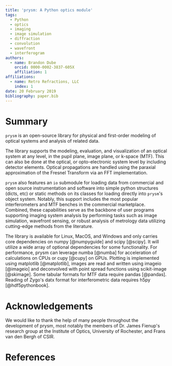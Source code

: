 ```yaml
---
title: 'prysm: A Python optics module'
tags:
  - Python
  - optics
  - imaging
  - image simulation
  - diffraction
  - convolution
  - wavefront
  - interferogram
authors:
  - name: Brandon Dube
    orcid: 0000-0002-3837-605X
    affiliation: 1
affiliations:
  - name: Retro Refractions, LLC
    index: 1
date: 20 February 2019
bibliography: paper.bib
---
```


# Summary

``prysm`` is an open-source library for physical and first-order modeling of optical systems and analysis of related data.

The library supports the modeling, evaluation, and visualization of an optical system at any level, in the pupil plane, image plane, or k-space (MTF).  This can also be done at the optical, or opto-electronic system level by including detector elements.  Optical propagations are handled using the paraxial approximation of the Fresnel Transform via an FFT implementation.

`prysm` also features an `io` submodule for loading data from commercial and open source instrumentation and software into simple python structures (dicts, etc) or static methods on its classes for loading directly into `prysm`'s object system.  Notably, this support includes the most popular interferometers and MTF benches in the commercial marketplace.  Combined, these capabilities serve as the backbone of user programs supporting imaging system analysis by performing tasks such as image simulation, wavefront sensing, or robust analysis of metrology data utilizing cutting-edge methods from the literature.

The library is available for Linux, MacOS, and Windows and only carries core dependencies on numpy [@numpyguide] and scipy [@scipy].  It will utilize a wide array of optional dependencies for some functionality.  For performance, prysm can leverage numba [@numba] for acceleration of calculations on CPUs or cupy [@cupy] on GPUs.  Plotting is implemented using matplotlib [@matplotlib], images are read and written using imageio [@imageio] and deconvolved with point spread functions using scikit-image [@skimage].  Some tabular formats for MTF data require pandas [@pandas].  Reading of Zygo's datx format for interferometric data requires h5py [@hdf5pythonbook].

# Acknowledgements

We would like to thank the help of many people throughout the development of prysm, most notably the members of Dr. James Fienup's research group at the Institute of Optics, University of Rochester, and Frans van den Bergh of CSIR.

# References

